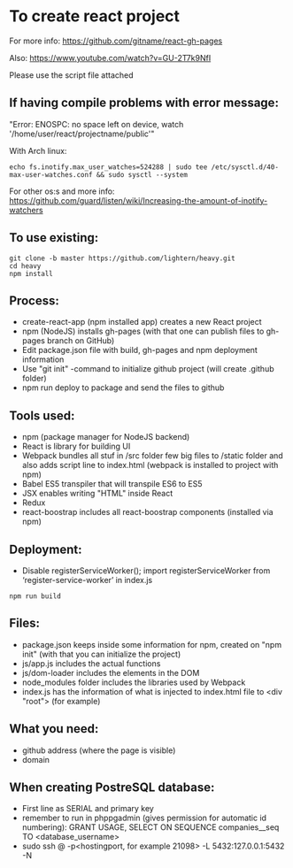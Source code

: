 # To create react project

For more info: https://github.com/gitname/react-gh-pages

Also: https://www.youtube.com/watch?v=GU-2T7k9NfI

Please use the script file attached

## If having compile problems with error message:

"Error: ENOSPC: no space left on device, watch '/home/user/react/projectname/public'"

With Arch linux:
```
echo fs.inotify.max_user_watches=524288 | sudo tee /etc/sysctl.d/40-max-user-watches.conf && sudo sysctl --system
```
For other os:s and more info: https://github.com/guard/listen/wiki/Increasing-the-amount-of-inotify-watchers


## To use existing:

```
git clone -b master https://github.com/lightern/heavy.git
cd heavy
npm install
```

## Process:

* create-react-app (npm installed app) creates a new React project
* npm (NodeJS) installs gh-pages (with that one can publish files to gh-pages branch on GitHub)
* Edit package.json file with build, gh-pages and npm deployment information
* Use "git init" -command to initialize github project (will create .github folder)
* npm run deploy to package and send the files to github

## Tools used:

* npm (package manager for NodeJS backend)
* React is library for building UI
* Webpack bundles all stuf in /src folder few big files to /static folder and also adds script line to index.html (webpack is installed to project with npm)
* Babel ES5 transpiler that will transpile ES6 to ES5
* JSX enables writing "HTML" inside React
* Redux
* react-boostrap includes all react-boostrap components (installed via npm)

## Deployment:

* Disable registerServiceWorker(); import registerServiceWorker from ‘register-service-worker’ in index.js
```
npm run build
```

## Files:

* package.json keeps inside some information for npm, created on "npm init" (with that you can initialize the project)
* js/app.js includes the actual functions
* js/dom-loader includes the elements in the DOM
* node_modules folder includes the libraries used by Webpack
* index.js has the information of what is injected to index.html file to <div "root"> (for example)

## What you need:

* github address (where the page is visible)
* domain 

## When creating PostreSQL database:
 * First line as SERIAL and primary key
 * remember to run in phppgadmin (gives permission for automatic id numbering): GRANT USAGE, SELECT ON SEQUENCE companies_<idcolumn>_seq TO <database_username>
 * sudo ssh <hostingusername>@<hostingaddress> -p<hostingport, for example 21098> -L 5432:127.0.0.1:5432 -N

